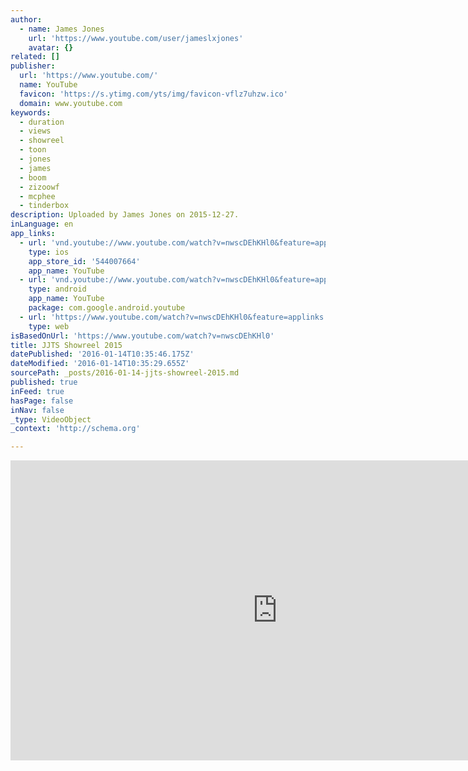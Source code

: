 ```yaml
---
author:
  - name: James Jones
    url: 'https://www.youtube.com/user/jameslxjones'
    avatar: {}
related: []
publisher:
  url: 'https://www.youtube.com/'
  name: YouTube
  favicon: 'https://s.ytimg.com/yts/img/favicon-vflz7uhzw.ico'
  domain: www.youtube.com
keywords:
  - duration
  - views
  - showreel
  - toon
  - jones
  - james
  - boom
  - zizoowf
  - mcphee
  - tinderbox
description: Uploaded by James Jones on 2015-12-27.
inLanguage: en
app_links:
  - url: 'vnd.youtube://www.youtube.com/watch?v=nwscDEhKHl0&feature=applinks'
    type: ios
    app_store_id: '544007664'
    app_name: YouTube
  - url: 'vnd.youtube://www.youtube.com/watch?v=nwscDEhKHl0&feature=applinks'
    type: android
    app_name: YouTube
    package: com.google.android.youtube
  - url: 'https://www.youtube.com/watch?v=nwscDEhKHl0&feature=applinks'
    type: web
isBasedOnUrl: 'https://www.youtube.com/watch?v=nwscDEhKHl0'
title: JJTS Showreel 2015
datePublished: '2016-01-14T10:35:46.175Z'
dateModified: '2016-01-14T10:35:29.655Z'
sourcePath: _posts/2016-01-14-jjts-showreel-2015.md
published: true
inFeed: true
hasPage: false
inNav: false
_type: VideoObject
_context: 'http://schema.org'

---
```

<iframe src="https://cdn.embedly.com/widgets/media.html?src=https%3A%2F%2Fwww.youtube.com%2Fembed%2FnwscDEhKHl0%3Ffeature%3Doembed&amp;url=https%3A%2F%2Fwww.youtube.com%2Fwatch%3Fv%3DnwscDEhKHl0&amp;image=https%3A%2F%2Fi.ytimg.com%2Fvi%2FnwscDEhKHl0%2Fhqdefault.jpg&amp;key=b7d04c9b404c499eba89ee7072e1c4f7&amp;type=text%2Fhtml&amp;schema=youtube" width="854" height="480" scrolling="no" frameborder="0" allowfullscreen="allowfullscreen" style=""></iframe>